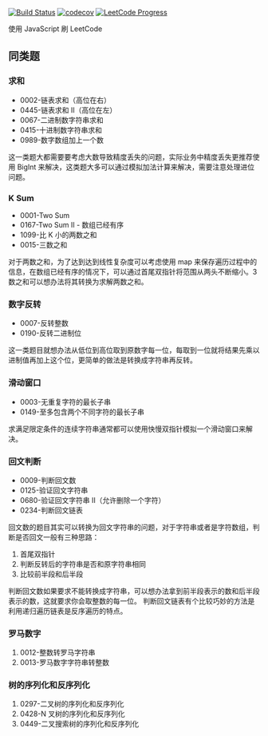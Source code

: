 [![Build Status](https://img.shields.io/travis/tjx666/leetcode-javascript/master?logo=Travis-CI)](https://travis-ci.org/tjx666/leetcode-javascript) [![codecov](https://codecov.io/gh/tjx666/leetcode-javascript/branch/master/graph/badge.svg)](https://codecov.io/gh/tjx666/leetcode-javascript) [![LeetCode Progress](https://img.shields.io/badge/LeetCode-276%20%2F%201726-brightgreen?logo=LeetCode)](https://leetcode-cn.com/u/yutengjing/)

使用 JavaScript 刷 LeetCode

## 同类题

### 求和

- 0002-链表求和（高位在右）
- 0445-链表求和 II（高位在左）
- 0067-二进制数字符串求和
- 0415-十进制数字符串求和
- 0989-数字数组加上一个数

这一类题大都需要要考虑大数导致精度丢失的问题，实际业务中精度丢失更推荐使用 BigInt 来解决，这类题大多可以通过模拟加法计算来解决，需要注意处理进位问题。

### K Sum

- 0001-Two Sum
- 0167-Two Sum II - 数组已经有序
- 1099-比 K 小的两数之和
- 0015-三数之和

对于两数之和，为了达到达到线性复杂度可以考虑使用 map 来保存遍历过程中的信息，在数组已经有序的情况下，可以通过首尾双指针将范围从两头不断缩小。3 数之和可以想办法将其转换为求解两数之和。

### 数字反转

- 0007-反转整数
- 0190-反转二进制位

这一类题目就想办法从低位到高位取到原数字每一位，每取到一位就将结果先乘以进制值再加上这个位，更简单的做法是转换成字符串再反转。

### 滑动窗口

- 0003-无重复字符的最长子串
- 0149-至多包含两个不同字符的最长子串

求满足限定条件的连续字符串通常都可以使用快慢双指针模拟一个滑动窗口来解决。

### 回文判断

- 0009-判断回文数
- 0125-验证回文字符串
- 0680-验证回文字符串 II（允许删除一个字符）
- 0234-判断回文链表

回文数的题目其实可以转换为回文字符串的问题，对于字符串或者是字符数组，判断是否回文一般有三种思路：

1. 首尾双指针
2. 判断反转后的字符串是否和原字符串相同
3. 比较前半段和后半段

判断回文数如果要求不能转换成字符串，可以想办法拿到前半段表示的数和后半段表示的数，这就要求你会取整数的每一位。
判断回文链表有个比较巧妙的方法是利用递归遍历链表是反序遍历的特点。

### 罗马数字

1. 0012-整数转罗马字符串
2. 0013-罗马数字字符串转整数

### 树的序列化和反序列化

1. 0297-二叉树的序列化和反序列化
2. 0428-N 叉树的序列化和反序列化
3. 0449-二叉搜索树的序列化和反序列化
